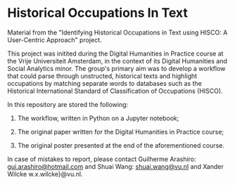 # Historical Occupations In Text
Material from the "Identifying Historical Occupations in Text using HISCO: A User-Centric Approach" project.

This project was initited during the Digital Humanities in Practice course at the Vrije Universiteit Amsterdam, in the context of its Digital Humanities and Social Analytics minor. The group's primary aim was to develop a workflow that could parse through unstructed, historical texts and highlight occupations by matching separate words to databases such as the Historical International Standard of Classification of Occupations (HISCO).

In this repository are stored the following: 

1) The workflow, written in Python on a Jupyter notebook;

2) The original paper written for the Digital Humanities in Practice course;

3) The original poster presented at the end of the aforementioned course.


In case of mistakes to report, please contact Guilherme Arashiro: gui.arashiro@hotmail.com and Shuai Wang: shuai.wang@vu.nl and Xander Wilcke w.x.wilcke}@vu.nl.
